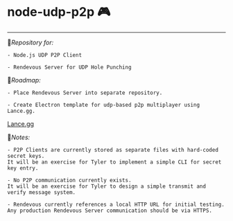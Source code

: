 # node-udp-p2p :video_game:
____

:gem:*Repository for:*

    - Node.js UDP P2P Client 

    - Rendevous Server for UDP Hole Punching 

:gem:*Roadmap:*

    - Place Rendevous Server into separate repository.

    - Create Electron template for udp-based p2p multiplayer using Lance.gg.
[Lance.gg](http://lance.gg)

:gem:*Notes:*

    - P2P Clients are currently stored as separate files with hard-coded secret keys. 
    It will be an exercise for Tyler to implement a simple CLI for secret key entry.

    - No P2P communication currently exists. 
    It will be an exercise for Tyler to design a simple transmit and verify message system.
    
    - Rendevous currently references a local HTTP URL for initial testing. 
    Any production Rendevous Server communication should be via HTTPS.